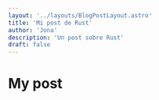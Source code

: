 ```yaml
---
layout: '../layouts/BlogPostLayout.astro'
title: 'Mi post de Rust'
author: 'Jona'
description: 'Un post sobre Rust'
draft: false
---
```


# My post 

